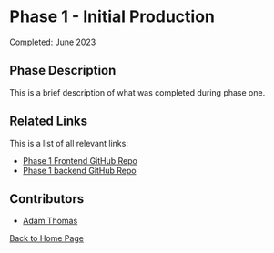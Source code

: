 # Phase 1 - Initial Production

Completed: June 2023

## Phase Description

This is a brief description of what was completed during phase one. 

## Related Links

This is a list of all relevant links:

- [Phase 1 Frontend GitHub Repo](https://github.com/BrickMMO/template-about-markdown)
- [Phase 1 backend GitHub Repo](https://github.com/BrickMMO/template-about-markdown)

## Contributors

- [Adam Thomas](https://github.com/codeadamca)

[Back to Home Page](/template-about-markdown/)
